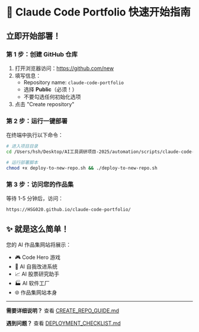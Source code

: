 # 🚀 Claude Code Portfolio 快速开始指南

## 立即开始部署！

### 第 1 步：创建 GitHub 仓库
1. 打开浏览器访问：https://github.com/new
2. 填写信息：
   - Repository name: `claude-code-portfolio`
   - 选择 **Public**（必须！）
   - 不要勾选任何初始化选项
3. 点击 "Create repository"

### 第 2 步：运行一键部署
在终端中执行以下命令：

```bash
# 进入项目目录
cd /Users/hsh/Desktop/AI工具调研项目-2025/automation/scripts/claude-code-portfolio

# 运行部署脚本
chmod +x deploy-to-new-repo.sh && ./deploy-to-new-repo.sh
```

### 第 3 步：访问您的作品集
等待 1-5 分钟后，访问：
```
https://HSG020.github.io/claude-code-portfolio/
```

## ✨ 就是这么简单！

您的 AI 作品集网站将展示：
- 🎮 Code Hero 游戏
- 🧠 AI 自我改进系统
- 📈 AI 股票研究助手
- 🏭 AI 软件工厂
- 🌐 作品集网站本身

---

**需要详细说明？** 查看 [CREATE_REPO_GUIDE.md](./CREATE_REPO_GUIDE.md)

**遇到问题？** 查看 [DEPLOYMENT_CHECKLIST.md](./DEPLOYMENT_CHECKLIST.md)